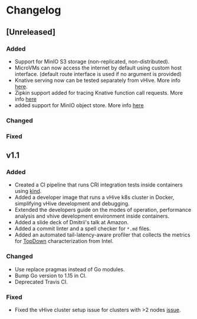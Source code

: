 # Changelog

## [Unreleased]

### Added
- Support for MinIO S3 storage (non-replicated, non-distributed).
- MicroVMs can now access the internet by default using custom host interface. (default route interface is used if no argument is provided)
- Knative serving now can be tested separately from vHive. More info [here](./docs/developers_guide.md#Testing-stock-Knative-images).
- Zipkin support added for tracing Knative function call requests. More info [here](./docs/developers_guide.md#Knative-request-tracing)
- added support for MinIO object store. More info [here](./docs/developers_guide.md#MinIO-S3-service)

### Changed

### Fixed


## v1.1

### Added

- Created a CI pipeline that runs CRI integration tests inside containers using [kind](https://kind.sigs.k8s.io/).
- Added a developer image that runs a vHive k8s cluster in Docker, simplifying vHive development and debugging.
- Extended the developers guide on the modes of operation, performance analysis and vhive development environment inside containers.
- Added a slide deck of Dmitrii's talk at Amazon.
- Added a commit linter and a spell checker for `*.md` files.
- Added an automated tail-latency-aware profiler that collects the metrics for [TopDown](https://ieeexplore.ieee.org/document/6844459) characterization from Intel.

### Changed

- Use replace pragmas instead of Go modules.
- Bump Go version to 1.15 in CI.
- Deprecated Travis CI.

### Fixed

- Fixed the vHive cluster setup issue for clusters with >2 nodes [issue](https://github.com/ease-lab/vhive/issues/94). 

